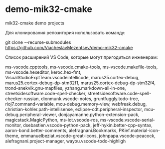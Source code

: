 # demo-mik32-cmake
mik32-cmake demo projects

Для клонирования репозитория использовать команду:

git clone --recurse-submodules https://github.com/ViacheslavMezentsev/demo-mik32-cmake

Список расширений VS Code, которые могут пригодиться инженерам:

ms-vscode.cpptools,
ms-vscode.cmake-tools,
ms-vscode.makefile-tools,
ms-vscode.hexeditor,
keroc.hex-fmt,
VisualStudioExptTeam.vscodeintellicode,
marus25.cortex-debug,
marus25.cortex-debug-dp-stm32f1,
marus25.cortex-debug-dp-stm32f4,
trond-snekvik.gnu-mapfiles,
yzhang.markdown-all-in-one,
streetsidesoftware.code-spell-checker,
streetsidesoftware.code-spell-checker-russian,
dionmunk.vscode-notes,
gruntfuggly.todo-tree,
rioj7.command-variable,
mcu-debug.memory-view,
webfreak.debug,
christian-kohler.path-intellisense,
eclipse-cdt.peripheral-inspector,
mcu-debug.peripheral-viewer,
donjayamanne.python-extension-pack,
magicstack.MagicPython,
ms-iot.vscode-ros,
ms-vscode.vscode-serial-monitor,
dsebastien.vscode-python-pack,
jeff-hykin.better-cpp-syntax,
aaron-bond.better-comments,
alefragnani.Bookmarks,
PKief.material-icon-theme,
emmanuelbeziat.vscode-great-icons,
johnpapa.vscode-peacock,
alefragnani.project-manager,
wayou.vscode-todo-highligh

